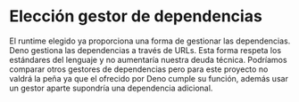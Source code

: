 # Elección gestor de dependencias

El runtime elegido ya proporciona una forma de gestionar las dependencias. Deno gestiona las dependencias a través de URLs.  Esta forma respeta los estándares del lenguaje y no aumentaría nuestra deuda técnica. Podríamos comparar otros gestores de dependencias pero para este proyecto no valdrá la peña ya que el ofrecido por Deno cumple su función, además usar un gestor aparte supondría una dependencia adicional. 